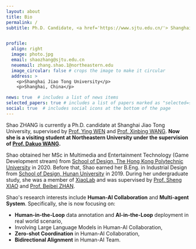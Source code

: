 ```yaml
---
layout: about
title: Bio
permalink: /
subtitle: Ph.D. Candidate, <a href='https://www.sjtu.edu.cn/'> Shanghai Jiao Tong University</a>, Shanghai, China.


profile:
  align: right
  image: photo.jpg
  email: shaozhang@sjtu.edu.cn
  neuemail: zhang.shao.1@northeastern.edu
  image_circular: false # crops the image to make it circular
  address: >
    <p>Shanghai Jiao Tong University</p>
    <p>Shanghai, China</p>

news: true  # includes a list of news items
selected_papers: true # includes a list of papers marked as "selected={true}"
social: true  # includes social icons at the bottom of the page
---
```


Shao ZHANG is currently a Ph.D. candidate at Shanghai Jiao Tong University, supervised by [Prof. Ying WEN](https://yingwen.io/) and [Prof. Xinbing WANG](https://www.cs.sjtu.edu.cn/~wang-xb/). **Now she is a visiting student at Northeastern University under the supervision of [Prof. Dakuo WANG](https://www.dakuowang.com/).**

Shao obtained her MSc in Multimedia and Entertainment Technology (Game Development stream) from [School of Design, The Hong Kong Polytechnic University](https://www.sd.polyu.edu.hk/en/) in 2020. Before that, Shao earned her B.Eng. in Industrial Design from [School of Design, Hunan University](http://design.hnu.edu.cn/) in 2019. During her undergraduate study, she was a member of [XiaoLab](http://xiaolab.net/) and was supervised by [Prof. Sheng XIAO](http://xiaolab.net/) and [Prof. Beibei ZHAN](http://ylsy.hnu.edu.cn/info/1353/9629.htm).

Shao's research interests include **Human-AI Collaboration** and **Multi-agent System**. 
Specifically, she is now focusing on:
- **Human-in-the-Loop** data annotation and **AI-in-the-Loop** deployment in real world scenario,
- Involving Large Language Models in Human-AI Collaboration,
- **Zero-shot Coordination** in Human-AI Collaboration,
- **Bidirectional Alignment** in Human-AI Team.
